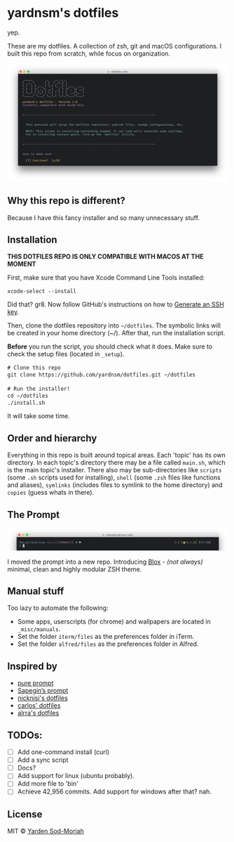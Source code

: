 # yardnsm's dotfiles

yep.

These are my dotfiles. A collection of zsh, git and macOS configurations. I built this repo from scratch, while focus on organization.

![](_misc/media/terminal.png)

## Why this repo is different?

Because I have this fancy installer and so many unnecessary stuff.

## Installation

**THIS DOTFILES REPO IS ONLY COMPATIBLE WITH MACOS AT THE MOMENT**

First, make sure that you have Xcode Command Line Tools installed:

```console
xcode-select --install
```

Did that? gr8. Now follow GitHub's instructions on how to [Generate an SSH key](https://help.github.com/articles/generating-an-ssh-key/).

Then, clone the dotfiles repository into `~/dotfiles`. The symbolic links will be created in your home directory (~/).
After that, run the installation script.

**Before** you run the script, you should check what it does. Make sure to check the setup files (located in `_setup`).

```console
# Clone this repo
git clone https://github.com/yardnsm/dotfiles.git ~/dotfiles

# Run the installer!
cd ~/dotfiles
./install.sh
```

It will take some time.

## Order and hierarchy

Everything in this repo is built around topical areas. Each 'topic' has its own directory. In each topic's directory there may be a file called `main.sh`, which is the main topic's installer. There also may be sub-directories like `scripts` (some `.sh` scripts used for installing), `shell` (some `.zsh` files like functions and aliases), `symlinks` (includes files to symlink to the home directory) and `copies` (guess whats in there).

## The Prompt

![](_misc/media/terminal-sliced.png)

I moved the prompt into a new repo. Introducing [Blox](https://github.com/yardnsm/blox-zsh-theme) - *(not always)* minimal, clean and highly modular ZSH theme.

## Manual stuff

Too lazy to automate the following:

- Some apps, userscripts (for chrome) and wallpapers are located in `_misc/manuals`.
- Set the folder `iterm/files` as the preferences folder in iTerm.
- Set the folder `alfred/files` as the preferences folder in Alfred.

## Inspired by

- [pure prompt](https://github.com/sindresorhus/pure)
- [Sapegin’s prompt](https://github.com/sapegin/dotfiles)
- [nicknisi's dotfiles](https://github.com/nicknisi/dotfiles)
- [carlos' dotfiles](https://github.com/caarlos0/dotfiles)
- [alrra's dotfiles](https://github.com/alrra/dotfiles)

## TODOs:

- [ ] Add one-command install (curl)
- [ ] Add a sync script
- [ ] Docs?
- [ ] Add support for linux (ubuntu probably).
- [ ] Add more file to 'bin'
- [ ] Achieve 42,956 commits. Add support for windows after that? nah.

## License

MIT © [Yarden Sod-Moriah](http://yardnsm.net/)
